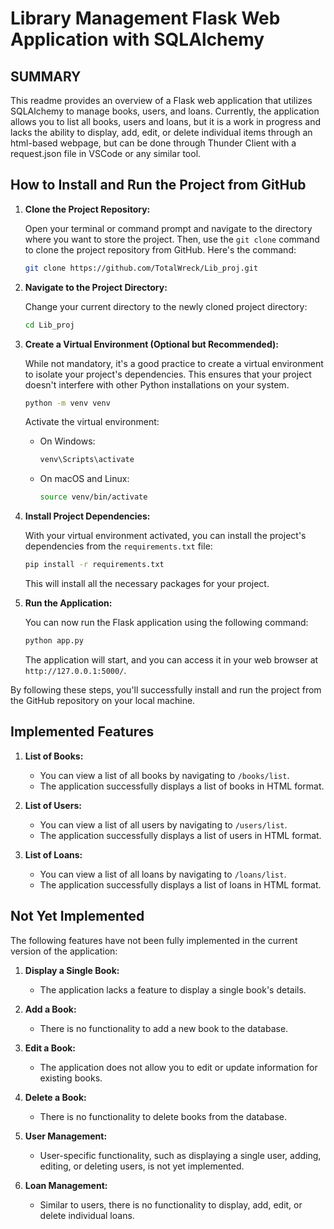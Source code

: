 # Library Management Flask Web Application with SQLAlchemy

## SUMMARY
This readme provides an overview of a Flask web application that utilizes SQLAlchemy to manage books, users, and loans. Currently, the application allows you to list all books, users and loans, but it is a work in progress and lacks the ability to display, add, edit, or delete individual items through an html-based webpage, but can be done through Thunder Client with a request.json file in VSCode or any similar tool.

## How to Install and Run the Project from GitHub

1. **Clone the Project Repository:**

   Open your terminal or command prompt and navigate to the directory where you want to store the project. Then, use the `git clone` command to clone the project repository from GitHub. Here's the command:

   ```bash
   git clone https://github.com/TotalWreck/Lib_proj.git
   ```

2. **Navigate to the Project Directory:**

   Change your current directory to the newly cloned project directory:

   ```bash
   cd Lib_proj
   ```

3. **Create a Virtual Environment (Optional but Recommended):**

   While not mandatory, it's a good practice to create a virtual environment to isolate your project's dependencies. This ensures that your project doesn't interfere with other Python installations on your system.

   ```bash
   python -m venv venv
   ```

   Activate the virtual environment:

   - On Windows:

     ```bash
     venv\Scripts\activate
     ```

   - On macOS and Linux:

     ```bash
     source venv/bin/activate
     ```

4. **Install Project Dependencies:**

   With your virtual environment activated, you can install the project's dependencies from the `requirements.txt` file:

   ```bash
   pip install -r requirements.txt
   ```

   This will install all the necessary packages for your project.

5. **Run the Application:**

   You can now run the Flask application using the following command:

   ```bash
   python app.py
   ```

   The application will start, and you can access it in your web browser at `http://127.0.0.1:5000/`.

By following these steps, you'll successfully install and run the project from the GitHub repository on your local machine.

## Implemented Features

1. **List of Books:**

   - You can view a list of all books by navigating to `/books/list`.
   - The application successfully displays a list of books in HTML format.

2. **List of Users:**

   - You can view a list of all users by navigating to `/users/list`.
   - The application successfully displays a list of users in HTML format.

3. **List of Loans:**

   - You can view a list of all loans by navigating to `/loans/list`.
   - The application successfully displays a list of loans in HTML format.

## Not Yet Implemented

The following features have not been fully implemented in the current version of the application:

1. **Display a Single Book:**

   - The application lacks a feature to display a single book's details.

2. **Add a Book:**

   - There is no functionality to add a new book to the database.

3. **Edit a Book:**

   - The application does not allow you to edit or update information for existing books.

4. **Delete a Book:**

   - There is no functionality to delete books from the database.

5. **User Management:**

   - User-specific functionality, such as displaying a single user, adding, editing, or deleting users, is not yet implemented.

6. **Loan Management:**

   - Similar to users, there is no functionality to display, add, edit, or delete individual loans.